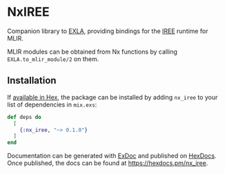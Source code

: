 # NxIREE

Companion library to [EXLA](https://github.com/elixir-nx/exla), providing bindings for the [IREE](https://iree.dev) runtime for MLIR.

MLIR modules can be obtained from Nx functions by calling `EXLA.to_mlir_module/2` on them.

## Installation

If [available in Hex](https://hex.pm/docs/publish), the package can be installed
by adding `nx_iree` to your list of dependencies in `mix.exs`:

```elixir
def deps do
  [
    {:nx_iree, "~> 0.1.0"}
  ]
end
```

Documentation can be generated with [ExDoc](https://github.com/elixir-lang/ex_doc)
and published on [HexDocs](https://hexdocs.pm). Once published, the docs can
be found at <https://hexdocs.pm/nx_iree>.

